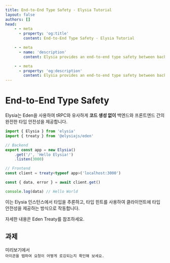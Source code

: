 ```yaml
---
title: End-to-End Type Safety - Elysia Tutorial
layout: false
authors: []
head:
    - - meta
      - property: 'og:title'
        content: End-to-End Type Safety - Elysia Tutorial

    - - meta
      - name: 'description'
        content: Elysia provides an end-to-end type safety between backend and frontend without code generation similar to tRPC, using Eden.

    - - meta
      - property: 'og:description'
        content: Elysia provides an end-to-end type safety between backend and frontend without code generation similar to tRPC, using Eden.
---
```


<script setup lang="ts">
import { Elysia } from 'elysia'

import { Code } from 'lucide-vue-next'

import Editor from '../../../components/xiao/playground/playground.vue'
import DocLink from '../../../components/xiao/doc-link/doc-link.vue'
import Playground from '../../../components/nearl/playground.vue'

import { code, testcases } from './data'
</script>

<Editor :code="code" :testcases="testcases">

# End-to-End Type Safety

Elysia는 <DocLink href="/eden/overview">Eden</DocLink>을 사용하여 tRPC와 유사하게 **코드 생성 없이** 백엔드와 프론트엔드 간의 완전한 타입 안전성을 제공합니다.

```typescript
import { Elysia } from 'elysia'
import { treaty } from '@elysiajs/eden'

// Backend
export const app = new Elysia()
	.get('/', 'Hello Elysia!')
	.listen(3000)

// Frontend
const client = treaty<typeof app>('localhost:3000')

const { data, error } = await client.get()

console.log(data) // Hello World
```

이는 Elysia 인스턴스에서 타입을 추론하고, 타입 힌트를 사용하여 클라이언트에 타입 안전성을 제공하는 방식으로 작동합니다.

자세한 내용은 <DocLink href="/eden/treaty/overview">Eden Treaty</DocLink>를 참조하세요.

## 과제

미리보기에서 <Code size="18" class="inline -translate-y-0.5" /> 아이콘을 탭하여 요청이 어떻게 로깅되는지 확인해 보세요.

</Editor>
